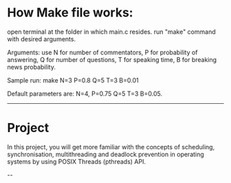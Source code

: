 # How Make file works:

open terminal at the folder in which main.c resides.
run "make" command with desired arguments.

Arguments: use N for number of commentators, P for probability of answering, Q for number of questions, T for speaking time, B for breaking news probability.

Sample run:
make N=3 P=0.8 Q=5 T=3 B=0.01

Default parameters are:
N=4, P=0.75 Q=5 T=3 B=0.05.

--- --- --- --- ---

# Project

In this project, you will get more familiar with the concepts of scheduling, synchronisation, multithreading and deadlock prevention in operating systems by using POSIX Threads (pthreads) API.


--
